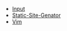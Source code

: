 
<!-- Docsify/note/IT/Software/ -->

* [Input](/IT/Software/Input/README.md)
* [Static-Site-Genator](/IT/Software/Static-Site-Genator/README.md)
* [Vim](/IT/Software/Vim/README.md)
